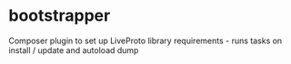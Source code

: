 # bootstrapper
Composer plugin to set up LiveProto library requirements - runs tasks on install / update and autoload dump
